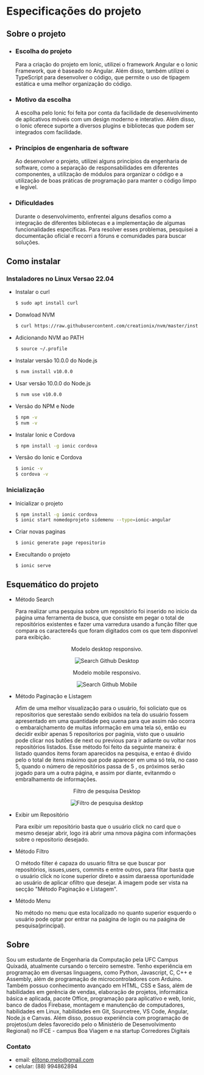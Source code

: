 # Especificações do projeto

## Sobre o projeto

* ### Escolha do projeto
    <p>Para a criação do projeto em Ionic, utilizei o framework Angular e o Ionic Framework, que é baseado no Angular. Além disso, também utilizei o TypeScript para desenvolver o código, que permite o uso de tipagem estática e uma melhor organização do código.</p>

* ### Motivo da escolha
    <p>A escolha pelo Ionic foi feita por conta da facilidade de desenvolvimento de aplicativos móveis com um design moderno e interativo. Além disso, o Ionic oferece suporte a diversos plugins e bibliotecas que podem ser integrados com facilidade.</p>
* ### Princípios de engenharia de software
    <p>Ao desenvolver o projeto, utilizei alguns princípios da engenharia de software, como a separação de responsabilidades em diferentes componentes, a utilização de módulos para organizar o código e a utilização de boas práticas de programação para manter o código limpo e legível.</p>
* ### Dificuldades
    <p>Durante o desenvolvimento, enfrentei alguns desafios como a integração de diferentes bibliotecas e a implementação de algumas funcionalidades específicas. Para resolver esses problemas, pesquisei a documentação oficial e recorri a fóruns e comunidades para buscar soluções. </p>

## Como instalar

### Instaladores no Linux Versao 22.04

* Instalar o curl

    ```bash
    $ sudo apt install curl
    ```
* Donwload NVM

    ```bash
    $ curl https://raw.githubusercontent.com/creationix/nvm/master/install.sh | bash 
    ```
* Adicionando NVM ao PATH

    ```bash
    $ source ~/.profile
    ```
* Instalar versão 10.0.0 do Node.js

    ```bash
    $ nvm install v10.0.0
    ```
* Usar versão 10.0.0 do Node.js

    ```bash
    $ nvm use v10.0.0
    ```
* Versão do NPM e Node

    ```bash
    $ npm -v
    $ nvm -v
    ```
* Instalar Ionic e Cordova
    ```bash
    $ npm install -g ionic cordova
    ```
* Versão do Ionic e Cordova

    ```bash
    $ ionic -v
    $ cordova -v
    ```
### Inicialização
* Inicializar o projeto

    ```bash
    $ npm install -g ionic cordova
    $ ionic start nomedoprojeto sidemenu --type=ionic-angular
    ```
* Criar novas paginas

    ```bash
    $ ionic generate page repositorio
    ```
* Execultando o projeto
    ```bash
    $ ionic serve
    ```
## Esquemático do projeto

* Método Search
    <p>Para realizar uma pesquisa sobre um repositório foi inserido no inicio da página uma ferramenta de busca, que consiste em pegar o total de repositórios existentes  e fazer uma varredura usando a função filter que compara os caractere4s que foram digitados com os que tem disponível para exibição.</p>

    <div align="center">

    Modelo desktop responsivo.

    ![Search Github Desktop](/src/assets/imgs/pageSearch.png)

    Modelo mobile responsivo.

    ![Search Github Mobile](/src/assets/imgs/searchGithubMobile.png)

    </div>
* Método Paginação e Listagem
    <p>Afim de uma melhor visualização para o usuário, foi soliciato que os repositorios que serestaão sendo exibidos na tela do usuário fossem apresentado em uma quantidade peq   uuena para que assim não ocorra o embaralçhamento de muitas informação em uma tela só, então eu decidir exibir apenas 5 repositorios por paginia, visto que o usuário pode clicar nos butões de next ou previous para ir adiante ou voltar nos repositórios listados. Esse método foi feito da seguinte maneira: é listado quandos items foram aparecidos na pesquisa, e entao é divido pelo o total  de itens máximo que pode aparecer em uma só tela, no caso 5, quando o número de repositórios passa de 5 , os próximos serão jogado para um a outra página, e assim por diante, evitanmdo o embralhamento de informações.</p>

    <div align="center">

    Filtro de pesquisa Desktop

    ![Filtro de pesquisa desktop](/src/assets/imgs/filtroPesquisaDesktop.png)

    </div>
* Exibir um Repositório
    <p>Para exibir um repositório basta que o usuário click no card que o mesmo desejar abrir, logo irá abrir uma nmova página com informações sobre o repositorio desejado.</p>
* Método Filtro
    <p>O método filter  é capaza do usuario filtra se que buscar por repositórios, issues,users, commits e entre outros, para filtar basta que o usuário click no icone superior direto e assim daraessa oportunidade ao usuário de aplicar ofiltro que desejar. A imagem pode ser vista na secção "Método Paginação e Listagem".</p>
* Método Menu
    <p>No método no menu  que esta localizado no quanto superior esquerdo o usuário pode optar por entrar na paágina de login ou na paágina de pesquisa(principal).</p>
## Sobre
<p>Sou um estudante de Engenharia da Computação pela UFC Campus Quixadá, atualmente cursando o terceiro semestre. Tenho experiência em programação em diversas linguagens, como Python, Javascript,  C, C++ e Assembly, além de programação de microcontroladores com Arduino. Também possuo conhecimento avançado em HTML, CSS e Sass, além de habilidades em gerência de vendas, elaboração de projetos, informática básica e aplicada, pacote Office, programação para aplicativo e web, Ionic, banco de dados Firebase, montagem e manutenção de computadores, habilidades em Linux, habilidades em Git, Sourcetree, VS Code, Angular, Node.js e Canvas. Além disso, possuo experiência com programação de projetos(um deles favorecido pelo o Ministério de Desenvolvimento Regional) no IFCE - campus Boa Viagem e na startup Corredores Digitais</p>

### Contato
* email: elitonp.melo@gmail.com
* celular: (88) 994862894 